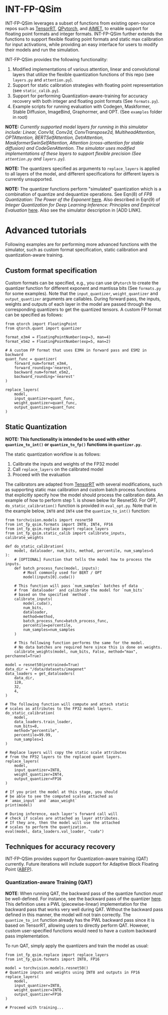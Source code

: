 # INT-FP-QSim
INT-FP-QSim leverages a subset of functions from existing open-source repos such as [TensorRT](https://github.com/NVIDIA/TensorRT/tree/master/tools/pytorch-quantization), [QPytorch](https://github.com/Tiiiger/QPyTorch), and [AIMET](https://github.com/quic/aimet), to enable support for floating point formats and integer formats. INT-FP-QSim further extends the functions to support flexible floating point formats and static max calibration for input activations, while providing an easy interface for users to modify their models and run the simulation. 

INT-FP-QSim provides the following functionality:
1. Modified implementations of various attention, linear and convolutional layers that utilize the flexible quantization functions of this repo (see `layers.py` and `attention.py`). 
2. Support for static calibration strategies with floating point representation (see `static_calib.py`).
3. Support for performing Quantization-aware-training for accuracy recovery with both integer and floating point formats (See `formats.py`).
4. Example scripts for running evaluation with Codegen, Maskformer, Stable Diffusion, ImageBind, Graphormer, and OPT. (See `examples` folder in root)

**NOTE:** *Currently supported model layers for running in this simulator include: Linear, Conv1d, Conv2d, ConvTranspose2d, MultiheadAttention, OPTAttention, BERTSelfAttention, DetrAttention, MaskformerSwinSelfAttention, Attention (cross-attention for stable diffusion) and CodeGenAttention. The simulator uses modified implementations of these layers to support flexible precision (See `attention.py` and `layers.py`).*

**NOTE:** The quantizers specified as arguments to `replace_layers` is applied to all layers of the model, and different specifications for different layers is currently unsupported. 

**NOTE:** The quantizer functions perform "simulated" quantization which is a combination of quantize and dequantize operations.
See Eqn(8) of _FP8 Quantization: The Power of the Exponent_ [here](https://arxiv.org/pdf/2208.09225.pdf). Also described in Eqn(9) of _Integer Quantization for Deep Learning Inference: Principles and Empirical Evaluation_ [here](https://arxiv.org/pdf/2004.09602.pdf). Also see the simulator description in [ADD LINK].

# Advanced tutorials
Following examples are for performing more advanced functions with the simulator, such as custom format specification, static calibration and quantization-aware training.

## Custom format specification
Custom formats can be specified, e.g., you can use `QPytorch` to create the quantizer function for different exponent and mantissa bits (See `formats.py` for some examples). Note that the `input_quantizer`, `weight_quantizer` and `output_quantizer` arguments are callables. During forward pass, the inputs, weights and outputs of each layer in the model are passed through the corresponding quantizers to get the quantized tensors. A custom FP format can be specified as follows:

```
from qtorch import FloatingPoint
from qtorch.quant import quantizer

format_e3m4 = FloatingPointNumber(exp=3, man=4)
format_e5m2 = FloatingPointNumber(exp=5, man=2)

# A custom FP format that uses E3M4 in forward pass and E5M2 in backward
quant_func = quantizer(
    forward_num=format_e3m4,
    forward_rounding='nearest,
    backward_num=format_e5m2,
    backward_rounding='nearest'
)

replace_layers(
    model,
    input_quantizer=quant_func,
    weight_quantizer=quant_func,
    output_quantizer=quant_func 
)
```

## Static Quantization
**NOTE: This functionality is intended to be used with either `quantize_to_int()` or `quantize_to_fp()` functions in `quantizer.py`.**

The static quantization workflow is as follows:
1. Calibrate the inputs and weights of the FP32 model
2. Call `replace_layers` on the calibrated model
3. Proceed with the evaluation

The calibrators are adapted from [TensorRT](https://github.com/NVIDIA/TensorRT/tree/master/tools/pytorch-quantization) with several modifications, such as supporting static max calibration and custom batch process functions that explicitly specify how the model should process the calibration data. An example of how to perform step 1. is shown below for Resnet50. For OPT, `do_static_calibration()` function is provided in `eval_opt.py`. Note that in the example below, `INT8` and `INT4` use the `quantize_to_int()` function:
```
from torchvision.models import resnet50
from int_fp_qsim.formats import INT8, INT4, FP16
from int_fp_qsim.replace import replace_layers
from int_fp_qsim.static_calib import calibrate_inputs, calibrate_weights

def do_static_calibration(
    model, dataloader, num_bits, method, percentile, num_samples=5
):
    # [OPTIONAL] Function that tells the model how to process the inputs.
    def batch_process_func(model, inputs):
        # Most commonly used for BERT / OPT
        model(inputs[0].cuda())

    # This function will pass `num_samples` batches of data
    # from `dataloader` and calibrate the model for `num_bits`
    # based on the specified `method`.
    calibrate_inputs(
        model.cuda(),
        num_bits,
        dataloader,
        method=method,
        batch_process_func=batch_process_func,
        percentile=percentile,
        num_samples=num_samples
    )

    # This following function performs the same for the model.
    # No data batches are required here since this is done on weights.
    calibrate_weights(model, num_bits, False, method="max", perchannel=True)

model = resnet50(pretrained=True)
data_dir = "/data/datasets/imagenet"
data_loaders = get_dataloaders(
    data_dir,
    128,
    32,
    4,
)

# The following function will compute and attach static
# scales as attributes to the FP32 model layers.
do_static_calibration(
    model,
    data_loaders.train_loader,
    num_bits=8,
    method="percentile",
    percentile=99.99,
    num_samples=1
)

# Replace layers will copy the static scale attributes
# from the FP32 layers to the replaced quant layers.
replace_layers(
    model,
    input_quantizer=INT8,
    weight_quantizer=INT4,
    output_quantizer=FP16
)

# If you print the model at this stage, you should
# be able to see the computed scales attached as
# `amax_input` and `amax_weight`
print(model)

# During inference, each layer's forward call will
# check if scales are attached as layer attributes.
# If they are, then the model will use the attached
# scales to perform the quantization.
eval(model, data_loaders.val_loader, "cuda")
```

## Techniques for accuracy recovery
INT-FP-QSim provides support for Quantization-aware training (QAT) currently. Future iterations will include support for Adaptive Block Floating Point ([ABFP](https://arxiv.org/abs/2205.06287)).

### Quantization-aware Training (QAT)
**NOTE**: When running QAT, the backward pass of the quantize function _must_ be well-defined. For instance, see the backward pass of the quantizer [here](https://github.com/NVIDIA/TensorRT/blob/master/tools/pytorch-quantization/pytorch_quantization/tensor_quant.py#L309). This definition uses a PWL (piecewise-linear) implementation for the backward pass that works very well during QAT. Without the backward pass defined in this manner, the model will not train correctly. The `quantize_to_int` function already has the PWL backward pass since it is based on TensorRT, allowing users to directly perform QAT. However, custom user-specified functions would need to have a custom backward pass implementation.

To run QAT, simply apply the quantizers and train the model as usual:

```
from int_fp_qsim.replace import replace_layers
from int_fp_qsim.formats import INT8, FP16

model = torchvision.models.resnet50()
# Quantize inputs and weights using INT8 and outputs in FP16
replace_layers(
    model,
    input_quantizer=INT8,
    weight_quantizer=INT8,
    output_quantizer=FP16 
)

# Proceed with training...
```